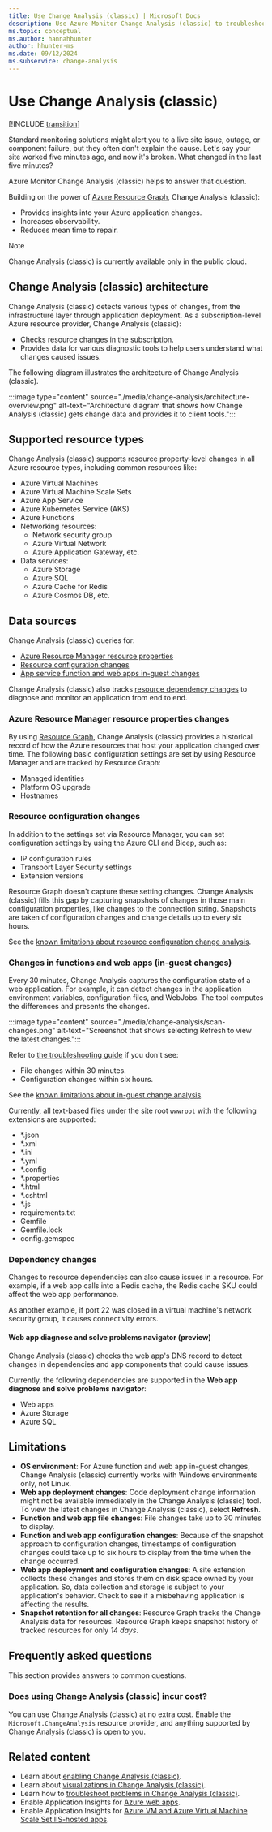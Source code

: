 ```yaml
---
title: Use Change Analysis (classic) | Microsoft Docs
description: Use Azure Monitor Change Analysis (classic) to troubleshoot web app issues on live sites.
ms.topic: conceptual
ms.author: hannahhunter
author: hhunter-ms
ms.date: 09/12/2024
ms.subservice: change-analysis
---
```


# Use Change Analysis (classic)

[!INCLUDE [transition](includes/change-analysis-is-moving.md)]

Standard monitoring solutions might alert you to a live site issue, outage, or component failure, but they often don't explain the cause. Let's say your site worked five minutes ago, and now it's broken. What changed in the last five minutes?

Azure Monitor Change Analysis (classic) helps to answer that question.

Building on the power of [Azure Resource Graph](/azure/governance/resource-graph/overview), Change Analysis (classic):

- Provides insights into your Azure application changes.
- Increases observability.
- Reduces mean time to repair.

> [!NOTE]
> Change Analysis (classic) is currently available only in the public cloud.

## Change Analysis (classic) architecture

Change Analysis (classic) detects various types of changes, from the infrastructure layer through application deployment. As a subscription-level Azure resource provider, Change Analysis (classic):

- Checks resource changes in the subscription.
- Provides data for various diagnostic tools to help users understand what changes caused issues.

The following diagram illustrates the architecture of Change Analysis (classic).

:::image type="content" source="./media/change-analysis/architecture-overview.png" alt-text="Architecture diagram that shows how Change Analysis (classic) gets change data and provides it to client tools.":::

## Supported resource types

Change Analysis (classic) supports resource property-level changes in all Azure resource types, including common resources like:

- Azure Virtual Machines
- Azure Virtual Machine Scale Sets
- Azure App Service
- Azure Kubernetes Service (AKS)
- Azure Functions
- Networking resources:
    - Network security group
    - Azure Virtual Network
    - Azure Application Gateway, etc.
- Data services:
    - Azure Storage
    - Azure SQL
    - Azure Cache for Redis
    - Azure Cosmos DB, etc.

## Data sources

Change Analysis (classic) queries for:

- [Azure Resource Manager resource properties](#azure-resource-manager-resource-properties-changes)
- [Resource configuration changes](#resource-configuration-changes)
- [App service function and web apps in-guest changes](#changes-in-functions-and-web-apps-in-guest-changes)

Change Analysis (classic) also tracks [resource dependency changes](#dependency-changes) to diagnose and monitor an application from end to end.

### Azure Resource Manager resource properties changes

By using [Resource Graph](/azure/governance/resource-graph/overview), Change Analysis (classic) provides a historical record of how the Azure resources that host your application changed over time. The following basic configuration settings are set by using Resource Manager and are tracked by Resource Graph:

- Managed identities
- Platform OS upgrade
- Hostnames

### Resource configuration changes

In addition to the settings set via Resource Manager, you can set configuration settings by using the Azure CLI and Bicep, such as:

- IP configuration rules
- Transport Layer Security settings
- Extension versions

Resource Graph doesn't capture these setting changes. Change Analysis (classic) fills this gap by capturing snapshots of changes in those main configuration properties, like changes to the connection string. Snapshots are taken of configuration changes and change details up to every six hours.

See the [known limitations about resource configuration change analysis](#limitations).

### Changes in functions and web apps (in-guest changes)

Every 30 minutes, Change Analysis captures the configuration state of a web application. For example, it can detect changes in the application environment variables, configuration files, and WebJobs. The tool computes the differences and presents the changes.

:::image type="content" source="./media/change-analysis/scan-changes.png" alt-text="Screenshot that shows selecting Refresh to view the latest changes.":::

Refer to [the troubleshooting guide](./change-analysis-troubleshoot.md#you-cant-see-in-guest-changes-for-a-newly-enabled-web-app) if you don't see:

- File changes within 30 minutes.
- Configuration changes within six hours.

See the [known limitations about in-guest change analysis](#limitations).

Currently, all text-based files under the site root `wwwroot` with the following extensions are supported:

- *.json
- *.xml
- *.ini
- *.yml
- *.config
- *.properties
- *.html
- *.cshtml
- *.js
- requirements.txt
- Gemfile
- Gemfile.lock
- config.gemspec

### Dependency changes

Changes to resource dependencies can also cause issues in a resource. For example, if a web app calls into a Redis cache, the Redis cache SKU could affect the web app performance.

As another example, if port 22 was closed in a virtual machine's network security group, it causes connectivity errors.

#### Web app diagnose and solve problems navigator (preview)

Change Analysis (classic) checks the web app's DNS record to detect changes in dependencies and app components that could cause issues.

Currently, the following dependencies are supported in the **Web app diagnose and solve problems navigator**:

- Web apps
- Azure Storage
- Azure SQL

## Limitations

- **OS environment**: For Azure function and web app in-guest changes, Change Analysis (classic) currently works with Windows environments only, not Linux.
- **Web app deployment changes**: Code deployment change information might not be available immediately in the Change Analysis (classic) tool. To view the latest changes in Change Analysis (classic), select **Refresh**.
- **Function and web app file changes**: File changes take up to 30 minutes to display.
- **Function and web app configuration changes**: Because of the snapshot approach to configuration changes, timestamps of configuration changes could take up to six hours to display from the time when the change occurred.
- **Web app deployment and configuration changes**: A site extension collects these changes and stores them on disk space owned by your application. So, data collection and storage is subject to your application's behavior. Check to see if a misbehaving application is affecting the results.
- **Snapshot retention for all changes**: Resource Graph tracks the Change Analysis data for resources. Resource Graph keeps snapshot history of tracked resources for only _14 days_.

## Frequently asked questions

This section provides answers to common questions.

### Does using Change Analysis (classic) incur cost?

You can use Change Analysis (classic) at no extra cost. Enable the `Microsoft.ChangeAnalysis` resource provider, and anything supported by Change Analysis (classic) is open to you.

## Related content

- Learn about [enabling Change Analysis (classic)](change-analysis-enable.md).
- Learn about [visualizations in Change Analysis (classic)](change-analysis-visualizations.md).
- Learn how to [troubleshoot problems in Change Analysis (classic)](change-analysis-troubleshoot.md).
- Enable Application Insights for [Azure web apps](../../azure-monitor/app/azure-web-apps.md).
- Enable Application Insights for [Azure VM and Azure Virtual Machine Scale Set IIS-hosted apps](../../azure-monitor/app/azure-vm-vmss-apps.md).
